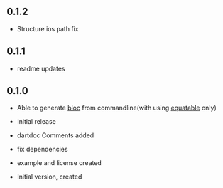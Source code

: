 ## 0.1.2 

- Structure ios path fix

## 0.1.1 

- readme updates

## 0.1.0

- Able to generate [bloc](https://pub.dev/packages/bloc) from commandline(with using [equatable](https://pub.dev/packages/equatable) only)

- Initial release 
- dartdoc Comments added

- fix dependencies 
- example and license created
- Initial version, created
